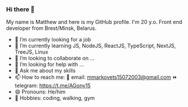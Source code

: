 ### Hi there 👋

My name is Matthew and here is my GitHub profile. I'm 20 y.o. Front end developer from Brest/Minsk, Belarus.

- 🔭 I’m currently looking for a job
- 🌱 I’m currently learning JS, NodeJS, ReactJS, TypeScript, NextJS, TreeJS, Linux
- 👯 I’m looking to collaborate on ...
- 🤔 I’m looking for help with ...
- 💬 Ask me about my skills
- 📫 How to reach me:
📧 email: mmarkovets15072003@gmail.com 
⏩ telegram: https://t.me/AGony15
- 😄 Pronouns: He/him
- 🎨 Hobbies: coding, walking, gym
